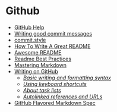 # Github

- [GitHub Help](https://help.github.com/)
- [Writing good commit messages](https://github.com/erlang/otp/wiki/Writing-good-commit-messages)
- [commit.style](https://commit.style/)
- [How To Write A Great README](https://robots.thoughtbot.com/how-to-write-a-great-readme)
- [Awesome README](https://github.com/matiassingers/awesome-readme)
- [Readme Best Practices](https://github.com/jehna/readme-best-practices)
- [Mastering Markdown](https://guides.github.com/features/mastering-markdown/)
- [Writing on GitHub](https://help.github.com/categories/writing-on-github/)
  - *[Basic writing and formatting syntax](https://help.github.com/articles/basic-writing-and-formatting-syntax/)*
  - *[Using keyboard shortcuts](https://help.github.com/articles/using-keyboard-shortcuts/)*
  - *[About task lists](https://help.github.com/articles/about-task-lists/)*
  - *[Autolinked references and URLs](https://help.github.com/articles/autolinked-references-and-urls/)*
- [GitHub Flavored Markdown Spec](https://github.github.com/gfm/#introduction)